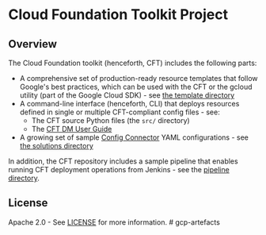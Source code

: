 # Cloud Foundation Toolkit Project

## Overview

The Cloud Foundation toolkit (henceforth, CFT) includes the following parts:

- A comprehensive set of production-ready resource templates that follow
  Google's best practices, which can be used with the CFT or the gcloud
  utility (part of the Google Cloud SDK) - see
  [the template directory](dm/templates/)
- A command-line interface (henceforth, CLI) that deploys resources defined in
  single or multiple CFT-compliant config files - see:
  - The CFT source Python files (the `src/` directory)
  - The [CFT DM User Guide](dm/docs/userguide.md)
- A growing set of sample [Config
  Connector](https://cloud.google.com/config-connector/docs/overview)
  YAML configurations - see [the solutions directory](config-connector/solutions/)

In addition, the CFT repository includes a sample pipeline that enables running
CFT deployment operations from Jenkins - see the
[pipeline directory](dm/pipeline/README.md).

## License

Apache 2.0 - See [LICENSE](LICENSE) for more information.
#   g c p - a r t e f a c t s  
 